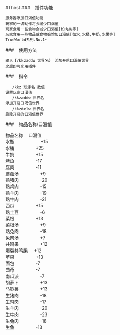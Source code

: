 #Thirst
###&nbsp;&nbsp;&nbsp;&nbsp;插件功能

    服务器添加口渴值功能 
    玩家的一切动作将会减少口渴值 
    玩家食用一些食物会减少口渴值[如肉类等] 
    玩家食用一些物品或食物会增加口渴值[如水,水桶,牛奶,水果等] 
    TrueWorld系列.No.1~
    
###&nbsp;&nbsp;&nbsp;&nbsp;使用方法

    输入【/kkzaddw 世界名】 添加开启口渴值世界 
    之后即可享用插件
       
###&nbsp;&nbsp;&nbsp;&nbsp;指令

       /kkz 玩家名 数值 
    设置玩家口渴值
       /kkzaddw 世界名
    添加开启口渴值世界
       /kkzdelw 世界名
    删除开启的口渴值世界

###&nbsp;&nbsp;&nbsp;&nbsp;物品名称/口渴值

物品名称&nbsp;&nbsp;&nbsp;&nbsp;口渴值
<br>水瓶&nbsp;&nbsp;&nbsp;&nbsp;&nbsp;&nbsp;&nbsp;&nbsp;&nbsp;&nbsp;&nbsp;&nbsp;&nbsp;&nbsp;&nbsp;&nbsp;&nbsp;&nbsp;&nbsp;&nbsp;	+15
<br>水桶&nbsp;&nbsp;&nbsp;&nbsp;&nbsp;&nbsp;&nbsp;&nbsp;&nbsp;&nbsp;&nbsp;&nbsp;&nbsp;&nbsp;&nbsp;&nbsp;	+25
<br>牛奶&nbsp;&nbsp;&nbsp;&nbsp;&nbsp;&nbsp;&nbsp;&nbsp;&nbsp;&nbsp;&nbsp;&nbsp;&nbsp;&nbsp;&nbsp;&nbsp;	+15
<br>烤鱼&nbsp;&nbsp;&nbsp;&nbsp;&nbsp;&nbsp;&nbsp;&nbsp;&nbsp;&nbsp;&nbsp;&nbsp;&nbsp;&nbsp;&nbsp;&nbsp;	-17
<br>腐肉&nbsp;&nbsp;&nbsp;&nbsp;&nbsp;&nbsp;&nbsp;&nbsp;&nbsp;&nbsp;&nbsp;&nbsp;&nbsp;&nbsp;&nbsp;&nbsp;	-11
<br>蘑菇汤&nbsp;&nbsp;&nbsp;&nbsp;&nbsp;&nbsp;&nbsp;&nbsp;&nbsp;&nbsp;&nbsp;&nbsp;&nbsp;&nbsp;&nbsp;&nbsp;	+9
<br>熟猪肉&nbsp;&nbsp;&nbsp;&nbsp;&nbsp;&nbsp;&nbsp;&nbsp;&nbsp;&nbsp;&nbsp;&nbsp;&nbsp;&nbsp;&nbsp;&nbsp;	-20
<br>熟鸡肉&nbsp;&nbsp;&nbsp;&nbsp;&nbsp;&nbsp;&nbsp;&nbsp;&nbsp;&nbsp;&nbsp;&nbsp;&nbsp;&nbsp;&nbsp;&nbsp;	-15
<br>熟羊肉&nbsp;&nbsp;&nbsp;&nbsp;&nbsp;&nbsp;&nbsp;&nbsp;&nbsp;&nbsp;&nbsp;&nbsp;&nbsp;&nbsp;&nbsp;&nbsp;	-19
<br>熟牛肉&nbsp;&nbsp;&nbsp;&nbsp;&nbsp;&nbsp;&nbsp;&nbsp;&nbsp;&nbsp;&nbsp;&nbsp;&nbsp;&nbsp;&nbsp;&nbsp;	-21
<br>西瓜&nbsp;&nbsp;&nbsp;&nbsp;&nbsp;&nbsp;&nbsp;&nbsp;&nbsp;&nbsp;&nbsp;&nbsp;&nbsp;&nbsp;&nbsp;&nbsp;	+15
<br>熟土豆&nbsp;&nbsp;&nbsp;&nbsp;&nbsp;&nbsp;&nbsp;&nbsp;&nbsp;&nbsp;&nbsp;&nbsp;&nbsp;&nbsp;&nbsp;&nbsp;	-6
<br>菜根&nbsp;&nbsp;&nbsp;&nbsp;&nbsp;&nbsp;&nbsp;&nbsp;&nbsp;&nbsp;&nbsp;&nbsp;&nbsp;&nbsp;&nbsp;&nbsp;	+13
<br>菜根汤&nbsp;&nbsp;&nbsp;&nbsp;&nbsp;&nbsp;&nbsp;&nbsp;&nbsp;&nbsp;&nbsp;&nbsp;&nbsp;&nbsp;&nbsp;&nbsp;	+9
<br>熟兔肉&nbsp;&nbsp;&nbsp;&nbsp;&nbsp;&nbsp;&nbsp;&nbsp;&nbsp;&nbsp;&nbsp;&nbsp;&nbsp;&nbsp;&nbsp;&nbsp;	-18
<br>兔肉汤&nbsp;&nbsp;&nbsp;&nbsp;&nbsp;&nbsp;&nbsp;&nbsp;&nbsp;&nbsp;&nbsp;&nbsp;&nbsp;&nbsp;&nbsp;&nbsp;	+7
<br>共鸣果&nbsp;&nbsp;&nbsp;&nbsp;&nbsp;&nbsp;&nbsp;&nbsp;&nbsp;&nbsp;&nbsp;&nbsp;&nbsp;&nbsp;&nbsp;&nbsp;	+12
<br>爆裂共鸣果&nbsp;&nbsp;&nbsp;&nbsp;	+12
<br>苹果&nbsp;&nbsp;&nbsp;&nbsp;&nbsp;&nbsp;&nbsp;&nbsp;&nbsp;&nbsp;&nbsp;&nbsp;&nbsp;&nbsp;&nbsp;&nbsp;	+13
<br>面包&nbsp;&nbsp;&nbsp;&nbsp;&nbsp;&nbsp;&nbsp;&nbsp;&nbsp;&nbsp;&nbsp;&nbsp;&nbsp;&nbsp;&nbsp;&nbsp;	-7
<br>曲奇&nbsp;&nbsp;&nbsp;&nbsp;&nbsp;&nbsp;&nbsp;&nbsp;&nbsp;&nbsp;&nbsp;&nbsp;&nbsp;&nbsp;&nbsp;&nbsp;	-7
<br>南瓜派&nbsp;&nbsp;&nbsp;&nbsp;&nbsp;&nbsp;&nbsp;&nbsp;&nbsp;&nbsp;&nbsp;&nbsp;&nbsp;&nbsp;&nbsp;&nbsp;	-7
<br>胡萝卜&nbsp;&nbsp;&nbsp;&nbsp;&nbsp;&nbsp;&nbsp;&nbsp;&nbsp;&nbsp;&nbsp;&nbsp;&nbsp;&nbsp;&nbsp;&nbsp;	+13
<br>马铃薯&nbsp;&nbsp;&nbsp;&nbsp;&nbsp;&nbsp;&nbsp;&nbsp;&nbsp;&nbsp;&nbsp;&nbsp;&nbsp;&nbsp;&nbsp;&nbsp;	+13
<br>生猪肉&nbsp;&nbsp;&nbsp;&nbsp;&nbsp;&nbsp;&nbsp;&nbsp;&nbsp;&nbsp;&nbsp;&nbsp;&nbsp;&nbsp;&nbsp;&nbsp;	-18
<br>生鸡肉&nbsp;&nbsp;&nbsp;&nbsp;&nbsp;&nbsp;&nbsp;&nbsp;&nbsp;&nbsp;&nbsp;&nbsp;&nbsp;&nbsp;&nbsp;&nbsp;	-17
<br>生羊肉&nbsp;&nbsp;&nbsp;&nbsp;&nbsp;&nbsp;&nbsp;&nbsp;&nbsp;&nbsp;&nbsp;&nbsp;&nbsp;&nbsp;&nbsp;&nbsp;	-20
<br>生牛肉&nbsp;&nbsp;&nbsp;&nbsp;&nbsp;&nbsp;&nbsp;&nbsp;&nbsp;&nbsp;&nbsp;&nbsp;&nbsp;&nbsp;&nbsp;&nbsp;	-23
<br>生兔肉&nbsp;&nbsp;&nbsp;&nbsp;&nbsp;&nbsp;&nbsp;&nbsp;&nbsp;&nbsp;&nbsp;&nbsp;&nbsp;&nbsp;&nbsp;&nbsp;	-18
<br>生鱼&nbsp;&nbsp;&nbsp;&nbsp;&nbsp;&nbsp;&nbsp;&nbsp;&nbsp;&nbsp;&nbsp;&nbsp;&nbsp;&nbsp;&nbsp;&nbsp;	-13
